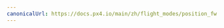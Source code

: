 ```yaml
---
canonicalUrl: https://docs.px4.io/main/zh/flight_modes/position_fw
---
```


<Redirect to="../flight_modes_fw/position" />
